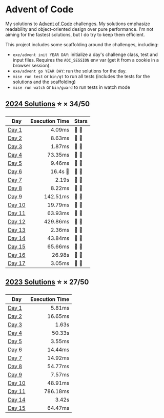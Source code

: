 # Advent of Code

My solutions to [Advent of Code](https://adventofcode.com/) challenges. My solutions emphasize readability and object-oriented design over pure performance. I'm not aiming for the fastest solutions, but I do try to keep them efficient.

This project includes some scaffolding around the challenges, including:
- `exe/advent init YEAR DAY`: initialize a day's challenge class, test and input files. Requires the `AOC_SESSION` env var (get it from a cookie in a browser session).
- `exe/advent go YEAR DAY`: run the solutions for the day.
- `mise run test` or `bin/qt` to run all tests (includes the tests for the solutions and the scaffolding)
- `mise run watch` or `bin/guard` to run tests in watch mode

## [2024 Solutions](lib/advent/year2024) :star: × 34/50

| Day                                    | Execution Time       | Stars           |
|----------------------------------------|---------------------:|-----------------|
| [Day 1](lib/advent/year2024/day01.rb)  |   4.09ms             | :star2: :star2: |
| [Day 2](lib/advent/year2024/day02.rb)  |   8.63ms             | :star2: :star2: |
| [Day 3](lib/advent/year2024/day03.rb)  |   1.87ms             | :star2: :star2: |
| [Day 4](lib/advent/year2024/day04.rb)  |  73.35ms             | :star2: :star2: |
| [Day 5](lib/advent/year2024/day05.rb)  |   9.46ms             | :star2: :star2: |
| [Day 6](lib/advent/year2024/day06.rb)  |    16.4s :grimacing: | :star2: :star2: |
| [Day 7](lib/advent/year2024/day07.rb)  |    2.19s             | :star2: :star2: |
| [Day 8](lib/advent/year2024/day08.rb)  |   8.22ms             | :star2: :star2: |
| [Day 9](lib/advent/year2024/day09.rb)  | 142.51ms             | :star2: :star2: |
| [Day 10](lib/advent/year2024/day10.rb) |  19.79ms             | :star2: :star2: |
| [Day 11](lib/advent/year2024/day11.rb) |  63.93ms             | :star2: :star2: |
| [Day 12](lib/advent/year2024/day12.rb) | 429.86ms             | :star2: :star2: |
| [Day 13](lib/advent/year2024/day13.rb) |   2.36ms             | :star2: :star2: |
| [Day 14](lib/advent/year2024/day14.rb) |  43.84ms             | :star2: :star2: |
| [Day 15](lib/advent/year2024/day15.rb) |  65.66ms             | :star2: :star2: |
| [Day 16](lib/advent/year2024/day16.rb) |  26.98s              | :star2: :star2: |
| [Day 17](lib/advent/year2024/day17.rb) |   3.05ms             | :star2: :star2: |

## [2023 Solutions](lib/advent/year2023) :star: × 27/50

| Day                                    | Execution Time       |
|----------------------------------------|---------------------:|
| [Day 1](lib/advent/year2023/day01.rb)  |   5.81ms             |
| [Day 2](lib/advent/year2023/day02.rb)  |  16.65ms             |
| [Day 3](lib/advent/year2023/day03.rb)  |   1.63s              |
| [Day 4](lib/advent/year2023/day04.rb)  |  50.33s              |
| [Day 5](lib/advent/year2023/day05.rb)  |   3.55ms             |
| [Day 6](lib/advent/year2023/day06.rb)  |  14.44ms             |
| [Day 7](lib/advent/year2023/day07.rb)  |  14.92ms             |
| [Day 8](lib/advent/year2023/day08.rb)  |  54.77ms             |
| [Day 9](lib/advent/year2023/day09.rb)  |   7.57ms             |
| [Day 10](lib/advent/year2023/day10.rb) |  48.91ms             |
| [Day 11](lib/advent/year2023/day11.rb) | 786.18ms             |
| [Day 14](lib/advent/year2023/day14.rb) |   3.42s              |
| [Day 15](lib/advent/year2023/day15.rb) |  64.47ms             |

